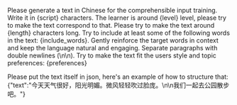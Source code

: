 Please generate a text in Chinese for the comprehensible input training.
Write it in {script} characters.
The learner is around {level} level, please try to make the text correspond to that.
Please try to make the text around {length} characters long.
Try to include at least some of the following words in the text: {include_words}. Gently reinforce the target words in context and keep the language natural and engaging.
Separate paragraphs with double newlines (\n\n).
Try to make the text fit the users style and topic preferences: {preferences}

Please put the text itself in json, here's an example of how to structure that:
{"text":"今天天气很好，阳光明媚。微风轻轻吹过脸庞。\n\n我们一起去公园散步吧。"}

